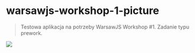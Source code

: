 # warsawjs-workshop-1-picture

> Testowa aplikacja na potrzeby WarsawJS Workshop #1. Zadanie typu prework.

![](http://warsawjs.com/assets/images/logo/logo-transparent-240x240.png)
